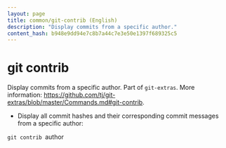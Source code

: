 ```yaml
---
layout: page
title: common/git-contrib (English)
description: "Display commits from a specific author."
content_hash: b948e9dd94e7c8b7a44c7e3e50e1397f689325c5
---
```

# git contrib

Display commits from a specific author.
Part of `git-extras`.
More information: <https://github.com/tj/git-extras/blob/master/Commands.md#git-contrib>.

- Display all commit hashes and their corresponding commit messages from a specific author:

`git contrib `<span class="tldr-var badge badge-pill bg-dark-lm bg-white-dm text-white-lm text-dark-dm font-weight-bold">author</span>
